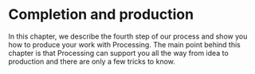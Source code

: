 # Completion and production

In this chapter, we describe the fourth step of our process and show you how to produce your work with Processing. The main point behind this chapter is that Processing can support you all the way from idea to production and there are only a few tricks to know. 